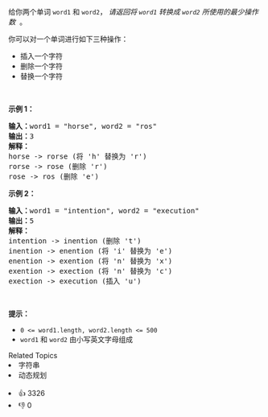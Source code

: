 <p>给你两个单词&nbsp;<code>word1</code> 和&nbsp;<code>word2</code>， <em>请返回将&nbsp;<code>word1</code>&nbsp;转换成&nbsp;<code>word2</code> 所使用的最少操作数</em> &nbsp;。</p>

<p>你可以对一个单词进行如下三种操作：</p>

<ul> 
 <li>插入一个字符</li> 
 <li>删除一个字符</li> 
 <li>替换一个字符</li> 
</ul>

<p>&nbsp;</p>

<p><strong>示例&nbsp;1：</strong></p>

<pre>
<strong>输入：</strong>word1 = "horse", word2 = "ros"
<strong>输出：</strong>3
<strong>解释：</strong>
horse -&gt; rorse (将 'h' 替换为 'r')
rorse -&gt; rose (删除 'r')
rose -&gt; ros (删除 'e')
</pre>

<p><strong>示例&nbsp;2：</strong></p>

<pre>
<strong>输入：</strong>word1 = "intention", word2 = "execution"
<strong>输出：</strong>5
<strong>解释：</strong>
intention -&gt; inention (删除 't')
inention -&gt; enention (将 'i' 替换为 'e')
enention -&gt; exention (将 'n' 替换为 'x')
exention -&gt; exection (将 'n' 替换为 'c')
exection -&gt; execution (插入 'u')
</pre>

<p>&nbsp;</p>

<p><strong>提示：</strong></p>

<ul> 
 <li><code>0 &lt;= word1.length, word2.length &lt;= 500</code></li> 
 <li><code>word1</code> 和 <code>word2</code> 由小写英文字母组成</li> 
</ul>

<div><div>Related Topics</div><div><li>字符串</li><li>动态规划</li></div></div><br><div><li>👍 3326</li><li>👎 0</li></div>